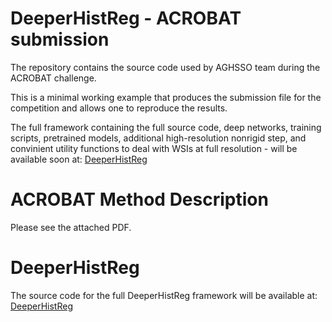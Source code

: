 # DeeperHistReg - ACROBAT submission

The repository contains the source code used by AGHSSO team during the ACROBAT challenge.

This is a minimal working example that produces the submission file for the competition and allows one to reproduce the results.

The full framework containing the full source code, deep networks, training scripts, pretrained models, additional high-resolution nonrigid step, and convinient utility functions to deal with WSIs at full resolution - will be available soon at:  [DeeperHistReg](https://github.com/MWod/DeeperHistReg)

# ACROBAT Method Description

Please see the attached PDF.

# DeeperHistReg

The source code for the full DeeperHistReg framework will be available at: [DeeperHistReg](https://github.com/MWod/DeeperHistReg)
